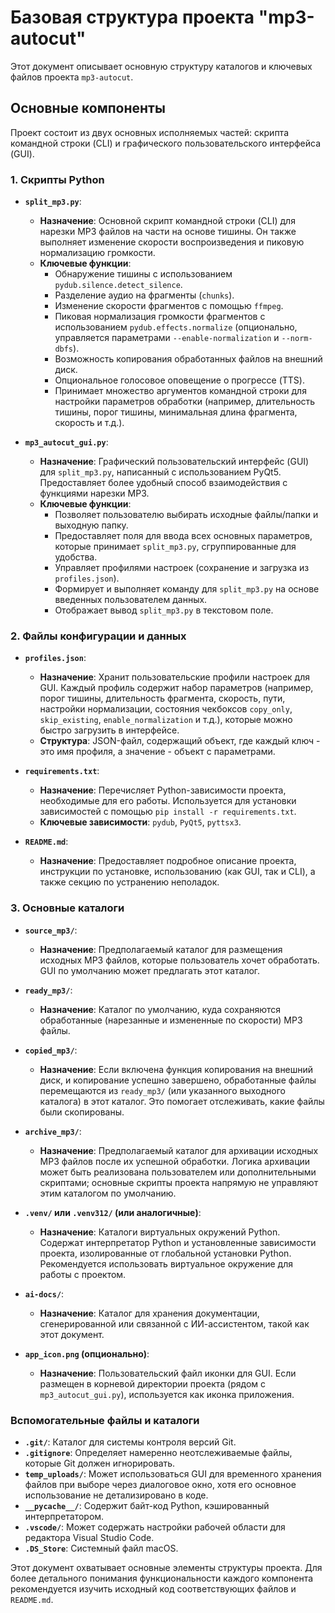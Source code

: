 # Базовая структура проекта "mp3-autocut"

Этот документ описывает основную структуру каталогов и ключевых файлов проекта `mp3-autocut`.

## Основные компоненты

Проект состоит из двух основных исполняемых частей: скрипта командной строки (CLI) и графического пользовательского интерфейса (GUI).

### 1. Скрипты Python

*   **`split_mp3.py`**:
    *   **Назначение**: Основной скрипт командной строки (CLI) для нарезки MP3 файлов на части на основе тишины. Он также выполняет изменение скорости воспроизведения и пиковую нормализацию громкости.
    *   **Ключевые функции**:
        *   Обнаружение тишины с использованием `pydub.silence.detect_silence`.
        *   Разделение аудио на фрагменты (`chunks`).
        *   Изменение скорости фрагментов с помощью `ffmpeg`.
        *   Пиковая нормализация громкости фрагментов с использованием `pydub.effects.normalize` (опционально, управляется параметрами `--enable-normalization` и `--norm-dbfs`).
        *   Возможность копирования обработанных файлов на внешний диск.
        *   Опциональное голосовое оповещение о прогрессе (TTS).
        *   Принимает множество аргументов командной строки для настройки параметров обработки (например, длительность тишины, порог тишины, минимальная длина фрагмента, скорость и т.д.).

*   **`mp3_autocut_gui.py`**:
    *   **Назначение**: Графический пользовательский интерфейс (GUI) для `split_mp3.py`, написанный с использованием PyQt5. Предоставляет более удобный способ взаимодействия с функциями нарезки MP3.
    *   **Ключевые функции**:
        *   Позволяет пользователю выбирать исходные файлы/папки и выходную папку.
        *   Предоставляет поля для ввода всех основных параметров, которые принимает `split_mp3.py`, сгруппированные для удобства.
        *   Управляет профилями настроек (сохранение и загрузка из `profiles.json`).
        *   Формирует и выполняет команду для `split_mp3.py` на основе введенных пользователем данных.
        *   Отображает вывод `split_mp3.py` в текстовом поле.

### 2. Файлы конфигурации и данных

*   **`profiles.json`**:
    *   **Назначение**: Хранит пользовательские профили настроек для GUI. Каждый профиль содержит набор параметров (например, порог тишины, длительность фрагмента, скорость, пути, настройки нормализации, состояния чекбоксов `copy_only`, `skip_existing`, `enable_normalization` и т.д.), которые можно быстро загрузить в интерфейсе.
    *   **Структура**: JSON-файл, содержащий объект, где каждый ключ - это имя профиля, а значение - объект с параметрами.

*   **`requirements.txt`**:
    *   **Назначение**: Перечисляет Python-зависимости проекта, необходимые для его работы. Используется для установки зависимостей с помощью `pip install -r requirements.txt`.
    *   **Ключевые зависимости**: `pydub`, `PyQt5`, `pyttsx3`.

*   **`README.md`**:
    *   **Назначение**: Предоставляет подробное описание проекта, инструкции по установке, использованию (как GUI, так и CLI), а также секцию по устранению неполадок.

### 3. Основные каталоги

*   **`source_mp3/`**:
    *   **Назначение**: Предполагаемый каталог для размещения исходных MP3 файлов, которые пользователь хочет обработать. GUI по умолчанию может предлагать этот каталог.

*   **`ready_mp3/`**:
    *   **Назначение**: Каталог по умолчанию, куда сохраняются обработанные (нарезанные и измененные по скорости) MP3 файлы.

*   **`copied_mp3/`**:
    *   **Назначение**: Если включена функция копирования на внешний диск, и копирование успешно завершено, обработанные файлы перемещаются из `ready_mp3/` (или указанного выходного каталога) в этот каталог. Это помогает отслеживать, какие файлы были скопированы.

*   **`archive_mp3/`**:
    *   **Назначение**: Предполагаемый каталог для архивации исходных MP3 файлов после их успешной обработки. Логика архивации может быть реализована пользователем или дополнительными скриптами; основные скрипты проекта напрямую не управляют этим каталогом по умолчанию.

*   **`.venv/` или `.venv312/` (или аналогичные)**:
    *   **Назначение**: Каталоги виртуальных окружений Python. Содержат интерпретатор Python и установленные зависимости проекта, изолированные от глобальной установки Python. Рекомендуется использовать виртуальное окружение для работы с проектом.

*   **`ai-docs/`**:
    *   **Назначение**: Каталог для хранения документации, сгенерированной или связанной с ИИ-ассистентом, такой как этот документ.

*   **`app_icon.png` (опционально)**:
    *   **Назначение**: Пользовательский файл иконки для GUI. Если размещен в корневой директории проекта (рядом с `mp3_autocut_gui.py`), используется как иконка приложения.

### Вспомогательные файлы и каталоги

*   **`.git/`**: Каталог для системы контроля версий Git.
*   **`.gitignore`**: Определяет намеренно неотслеживаемые файлы, которые Git должен игнорировать.
*   **`temp_uploads/`**: Может использоваться GUI для временного хранения файлов при выборе через диалоговое окно, хотя его основное использование не детализировано в коде.
*   **`__pycache__/`**: Содержит байт-код Python, кэшированный интерпретатором.
*   **`.vscode/`**: Может содержать настройки рабочей области для редактора Visual Studio Code.
*   **`.DS_Store`**: Системный файл macOS.

Этот документ охватывает основные элементы структуры проекта. Для более детального понимания функциональности каждого компонента рекомендуется изучить исходный код соответствующих файлов и `README.md`. 